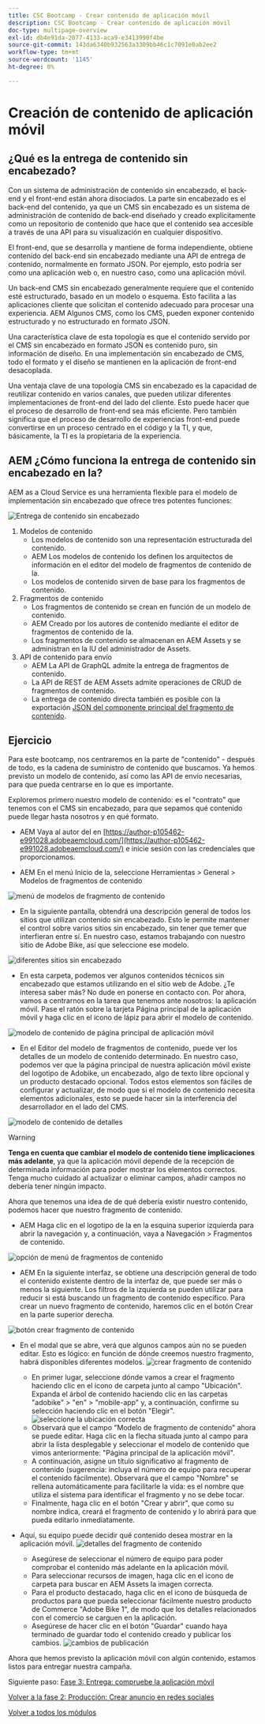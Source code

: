 ```yaml
---
title: CSC Bootcamp - Crear contenido de aplicación móvil
description: CSC Bootcamp - Crear contenido de aplicación móvil
doc-type: multipage-overview
exl-id: db4e91da-2077-4133-aca9-e3413990f4be
source-git-commit: 143da6340b932563a3309bb46c1c7091e0ab2ee2
workflow-type: tm+mt
source-wordcount: '1145'
ht-degree: 0%

---
```


# Creación de contenido de aplicación móvil

## ¿Qué es la entrega de contenido sin encabezado?

Con un sistema de administración de contenido sin encabezado, el back-end y el front-end están ahora disociados. La parte sin encabezado es el back-end del contenido, ya que un CMS sin encabezado es un sistema de administración de contenido de back-end diseñado y creado explícitamente como un repositorio de contenido que hace que el contenido sea accesible a través de una API para su visualización en cualquier dispositivo.

El front-end, que se desarrolla y mantiene de forma independiente, obtiene contenido del back-end sin encabezado mediante una API de entrega de contenido, normalmente en formato JSON. Por ejemplo, esto podría ser como una aplicación web o, en nuestro caso, como una aplicación móvil.

Un back-end CMS sin encabezado generalmente requiere que el contenido esté estructurado, basado en un modelo o esquema. Esto facilita a las aplicaciones cliente que solicitan el contenido adecuado para procesar una experiencia. AEM Algunos CMS, como los CMS, pueden exponer contenido estructurado y no estructurado en formato JSON.

Una característica clave de esta topología es que el contenido servido por el CMS sin encabezado en formato JSON es contenido puro, sin información de diseño. En una implementación sin encabezado de CMS, todo el formato y el diseño se mantienen en la aplicación de front-end desacoplada.

Una ventaja clave de una topología CMS sin encabezado es la capacidad de reutilizar contenido en varios canales, que pueden utilizar diferentes implementaciones de front-end del lado del cliente. Esto puede hacer que el proceso de desarrollo de front-end sea más eficiente. Pero también significa que el proceso de desarrollo de experiencias front-end puede convertirse en un proceso centrado en el código y la TI, y que, básicamente, la TI es la propietaria de la experiencia.

## AEM ¿Cómo funciona la entrega de contenido sin encabezado en la?

AEM as a Cloud Service es una herramienta flexible para el modelo de implementación sin encabezado que ofrece tres potentes funciones:

![Entrega de contenido sin encabezado](./images/prod-app-headless.png)

1. Modelos de contenido
   - Los modelos de contenido son una representación estructurada del contenido.
   - AEM Los modelos de contenido los definen los arquitectos de información en el editor del modelo de fragmentos de contenido de la.
   - Los modelos de contenido sirven de base para los fragmentos de contenido.
1. Fragmentos de contenido
   - Los fragmentos de contenido se crean en función de un modelo de contenido.
   - AEM Creado por los autores de contenido mediante el editor de fragmentos de contenido de la.
   - Los fragmentos de contenido se almacenan en AEM Assets y se administran en la IU del administrador de Assets.
1. API de contenido para envío
   - AEM La API de GraphQL admite la entrega de fragmentos de contenido.
   - La API de REST de AEM Assets admite operaciones de CRUD de fragmentos de contenido.
   - La entrega de contenido directa también es posible con la exportación [JSON del componente principal del fragmento de contenido](https://experienceleague.adobe.com/docs/experience-manager-core-components/using/components/content-fragment-component.html?lang=en).

## Ejercicio

Para este bootcamp, nos centraremos en la parte de &quot;contenido&quot; - después de todo, es la cadena de suministro de contenido que buscamos. Ya hemos previsto un modelo de contenido, así como las API de envío necesarias, para que pueda centrarse en lo que es importante.

Exploremos primero nuestro modelo de contenido: es el &quot;contrato&quot; que tenemos con el CMS sin encabezado, para que sepamos qué contenido puede llegar hasta nosotros y en qué formato.

- AEM Vaya al autor del en [https://author-p105462-e991028.adobeaemcloud.com/](https://author-p105462-e991028.adobeaemcloud.com/) e inicie sesión con las credenciales que proporcionamos.

- AEM En el menú Inicio de la, seleccione Herramientas \> General \> Modelos de fragmentos de contenido

![menú de modelos de fragmento de contenido](./images/prod-app-cfm.png)

- En la siguiente pantalla, obtendrá una descripción general de todos los sitios que utilizan contenido sin encabezado. Esto le permite mantener el control sobre varios sitios sin encabezado, sin tener que temer que interfieran entre sí. En nuestro caso, estamos trabajando con nuestro sitio de Adobe Bike, así que seleccione ese modelo.

![diferentes sitios sin encabezado](./images/prod-app-cfm-folder.png)

- En esta carpeta, podemos ver algunos contenidos técnicos sin encabezado que estamos utilizando en el sitio web de Adobe. ¿Te interesa saber más? No dude en ponerse en contacto con. Por ahora, vamos a centrarnos en la tarea que tenemos ante nosotros: la aplicación móvil. Pase el ratón sobre la tarjeta Página principal de la aplicación móvil y haga clic en el icono de lápiz para abrir el modelo de contenido.

![modelo de contenido de página principal de aplicación móvil](./images/prod-app-created-cfm.png)

- En el Editor del modelo de fragmentos de contenido, puede ver los detalles de un modelo de contenido determinado. En nuestro caso, podemos ver que la página principal de nuestra aplicación móvil existe del logotipo de Adobike, un encabezado, algo de texto libre opcional y un producto destacado opcional. Todos estos elementos son fáciles de configurar y actualizar, de modo que si el modelo de contenido necesita elementos adicionales, esto se puede hacer sin la interferencia del desarrollador en el lado del CMS.

![modelo de contenido de detalles](./images/prod-app-cfm-details.png)

>[!WARNING]
>
> **Tenga en cuenta que cambiar el modelo de contenido tiene implicaciones más adelante**, ya que la aplicación móvil depende de la recepción de determinada información para poder mostrar los elementos correctos. Tenga mucho cuidado al actualizar o eliminar campos, añadir campos no debería tener ningún impacto.

Ahora que tenemos una idea de de qué debería existir nuestro contenido, podemos hacer que nuestro fragmento de contenido.

- AEM Haga clic en el logotipo de la en la esquina superior izquierda para abrir la navegación y, a continuación, vaya a Navegación \> Fragmentos de contenido.

![opción de menú de fragmentos de contenido](./images/prod-cf-ui.png)

- AEM En la siguiente interfaz, se obtiene una descripción general de todo el contenido existente dentro de la interfaz de, que puede ser más o menos la siguiente. Los filtros de la izquierda se pueden utilizar para reducir si está buscando un fragmento de contenido específico. Para crear un nuevo fragmento de contenido, haremos clic en el botón Crear en la parte superior derecha.

![botón crear fragmento de contenido](./images/prod-app-create-cf.png)

- En el modal que se abre, verá que algunos campos aún no se pueden editar. Esto es lógico: en función de dónde creemos nuestro fragmento, habrá disponibles diferentes modelos.
  ![crear fragmento de contenido](./images/prod-app-create-cf-details.png)
   - En primer lugar, seleccione dónde vamos a crear el fragmento haciendo clic en el icono de carpeta junto al campo &quot;Ubicación&quot;. Expanda el árbol de contenido haciendo clic en las carpetas &quot;adobike&quot; \> &quot;en&quot; \> &quot;mobile-app&quot; y, a continuación, confirme su selección haciendo clic en el botón &quot;Elegir&quot;.
     ![seleccione la ubicación correcta](./images/prod-app-folder.png)
   - Observará que el campo &quot;Modelo de fragmento de contenido&quot; ahora se puede editar. Haga clic en la flecha situada junto al campo para abrir la lista desplegable y seleccionar el modelo de contenido que vimos anteriormente: &quot;Página principal de la aplicación móvil&quot;.
   - A continuación, asigne un título significativo al fragmento de contenido (sugerencia: incluya el número de equipo para recuperar el contenido fácilmente). Observará que el campo &quot;Nombre&quot; se rellena automáticamente para facilitarle la vida: es el nombre que utiliza el sistema para identificar el fragmento y no se debe tocar.
   - Finalmente, haga clic en el botón &quot;Crear y abrir&quot;, que como su nombre indica, creará el fragmento de contenido y lo abrirá para que pueda editarlo inmediatamente.

- Aquí, su equipo puede decidir qué contenido desea mostrar en la aplicación móvil. ![detalles del fragmento de contenido](./images/prod-cf-details.png)
   - Asegúrese de seleccionar el número de equipo para poder comprobar el contenido más adelante en la aplicación móvil.
   - Para seleccionar recursos de imagen, haga clic en el icono de carpeta para buscar en AEM Assets la imagen correcta.
   - Para el producto destacado, haga clic en el icono de búsqueda de productos para que pueda seleccionar fácilmente nuestro producto de Commerce &quot;Adobe Bike 1&quot;, de modo que los detalles relacionados con el comercio se carguen en la aplicación.
   - Asegúrese de hacer clic en el botón &quot;Guardar&quot; cuando haya terminado de guardar todo el contenido creado y publicar los cambios.
     ![cambios de publicación](./images/prod-app-publish.png)

Ahora que hemos previsto la aplicación móvil con algún contenido, estamos listos para entregar nuestra campaña.


Siguiente paso: [Fase 3: Entrega: compruebe la aplicación móvil](../delivery/app.md)

[Volver a la fase 2: Producción: Crear anuncio en redes sociales](./social.md)

[Volver a todos los módulos](../../overview.md)
